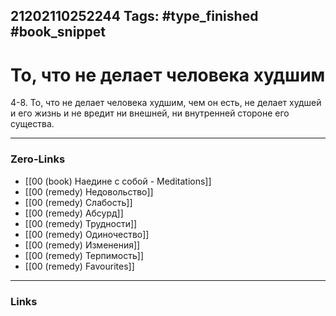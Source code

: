 21202110252244
Tags: #type_finished #book_snippet 
---
# То, что не делает человека худшим

 4-8. То, что не делает человека худшим, чем он есть, не делает худшей и его жизнь и не вредит ни внешней, ни внутренней стороне его существа. 

---
### Zero-Links
 - [[00 (book) Наедине с собой - Meditations]]
 - [[00 (remedy) Недовольство]]
 - [[00 (remedy) Слабость]]
 - [[00 (remedy) Абсурд]]
 - [[00 (remedy) Трудности]]
 - [[00 (remedy) Одиночество]]
 - [[00 (remedy) Изменения]]
 - [[00 (remedy) Терпимость]]
 - [[00 (remedy) Favourites]]
---
### Links
